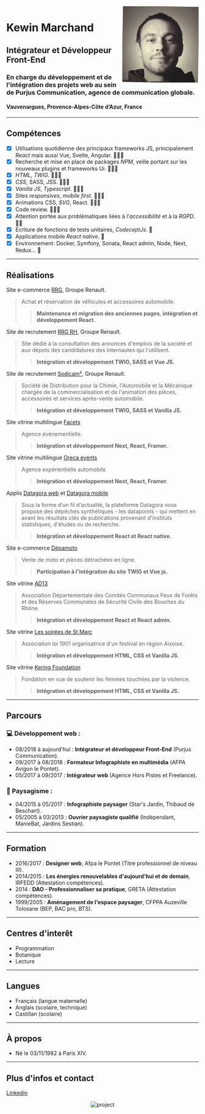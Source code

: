 <img alt="Kewin Marchand" align="right" width="200" height="200" src="public/images/me.jpg">

# Kewin Marchand 
## Intégrateur et Développeur Front-End
### En charge du développement et de l'intégration des projets web au sein de Purjus Communication, agence de communication globale.

#### Vauvenargues, Provence-Alpes-Côte d’Azur, France 

---

## Compétences

- [x] Utilisations quotidienne des principaux frameworks JS, principalement *React* mais aussi Vue, Svelte, Angular. 💪💪💪
- [x] Recherche et mise en place de packages *NPM*, veille portant sur les nouveaux plugins et frameworks Ui. 💪💪💪
- [x] *HTML*, *TWIG*. 💪💪💪
- [x] *CSS*, SASS, JSS. 💪💪💪
- [x] *Vanilla JS*, *Typescript*. 💪💪💪
- [x] Sites *responsives*, *mobile first*. 💪💪💪
- [x] Animations CSS, *SVG*, React. 💪💪💪
- [x] Code review. 💪💪💪
- [x] Attention portée aux problématiques liées à l'*accessibilité* et à la *RGPD*. 💪💪
- [x] Ecriture de fonctions de tests unitaires, *CodeceptJs*. 💪
- [x] Applications mobile *React native*. 💪
- [x] Environnement: Docker, Symfony, Sonata, React admin, Node, Next, Redux... 💪

---

## Réalisations

Site e-commerce [RRG](https://www.renault-retail-group.fr/), Groupe Renault.
>Achat et réservation de véhicules et accessoires automobile.
>>**Maintenance et migration des anciennes pages**, **intégration et développement React.**


Site de recrutement [RRG RH](https://jobsfrance.renaultretailgroup.com/), Groupe Renault.
>Site dédié à la consultation des annonces d'emplois de la société et aux dépots des candidatures des internautes qui l'utilisent.
>>**Intégration et développement TWIG, SASS et Vue JS.**


Site de recrutement [Sodicam²](https://sodicam2.fr/), Groupe Renault.
>Société de Distribution pour la Chimie, l'Automobile et la Mécanique chargée de la commercialisation et de l'animation des pièces, accessoires et services après-vente automobile.
>>**Intégration et développement TWIG, SASS et Vanilla JS.**


Site vitrine multilingue [Facets](https://facets.fr/fr)
>Agence événementielle.
>>**Intégration et développement Next, React, Framer.**


Site vitrine multilingue [Oreca events](https://oreca-events.com/fr)
>Agence expérientielle automobile
>>**Intégration et développement Next, React, Framer.**


Applis [Datagora web](https://datagora.fr/) et [Datagora mobile](https://play.google.com/store/apps/details?id=com.datagora&hl=en_SG&gl=US)
>Sous la forme d’un fil d'actualité, la plateforme Datagora vous propose des dépêches synthétiques - les datapoints - qui mettent en avant les résultats clés de publications provenant d'instituts statistiques, d'études ou de recherche.
>>**Intégration et développement React et React native.**


Site e-commerce [Dépamoto](https://depamoto.com/fr-FR/home)
>Vente de moto et pièces détrachées en ligne.
>>**Participation à l'intégration du site TWIG et Vue js.**


Site vitrine [AD13](https://comites-feux.com/)
>Association Départementale des Comités Communaux Feux de Forêts et des Réserves Communales de Sécurité Civile des Bouches du Rhône.
>>**Intégration et développement React et React admin.**


Site vitrine [Les soirées de St Marc](https://lessoireesdesaintmarc.fr/)
>Association loi 1901 organisatrice d'un festival en région Aixoise. 
>>**Intégration et développement HTML, CSS et Vanilla JS.**


Site vitrine [Kering Foundation](https://www.keringfoundation.org/en/)
>Fondation en vue de soutenir les femmes touchées par la violence.
>>**Intégration et développement HTML, CSS et Vanilla JS.**


---

## Parcours
### 💻 Développement web :

- 08/2018 à aujourd'hui : **Intégrateur et développeur Front-End** (Purjus Communication).
- 09/2017 à 08/2018 : **Formateur Infographiste en multimédia** (AFPA Avigon le Pontet).
- 05/2017 à 09/2017 : **Intégrateur web** (Agence Hors Pistes et Freelance).

### 🌳 Paysagisme :
- 04/2015 à 05/2017 : **Infographiste paysager** (Star's Jardin, Thibaud de Beschart).
- 05/2005 à 03/2013 : **Ouvrier paysagiste qualifié** (Indépendant, ManieBat, Jardins Sestian).

---

## Formation

- 2016/2017 : **Designer web**, Afpa le Pontet (Titre professionnel de niveau III).
- 2014/2015 : **Les énergies renouvelables d'aujourd'hui et de demain**, IRFEDD (Attestation compétences).
- 2014 : **DAO - Professionnaliser sa pratique**, GRETA (Attestation compétences).
- 1999/2005 : **Aménagement de l'espace paysager**, CFPPA Auzeville Tolosane (BEP, BAC pro, BTS).

---

## Centres d'interêt

- Programmation
- Botanique
- Lecture

---

## Langues

- Français (langue maternelle)
- Anglais (scolaire, technique)
- Castillan (scolaire)

---

## À propos

- Né le 03/11/1982 à Paris XIV.

---

## Plus d'infos et contact

[Linkedin](https://www.linkedin.com/in/kewin-marchand/)

<!---
 <h2>🚀 Demo</h2>

[https://kewin-marchand.netlify.app/](https://kewin-marchand.netlify.app/)
 -->
 
<p align="center"><img src="https://socialify.git.ci/kewinMarchand/kewinMarchand/image?description=1&amp;descriptionEditable=Int%C3%A9grateur%20et%20D%C3%A9veloppeur%20Front-End%0AEn%20charge%20du%20d%C3%A9veloppement%20et%20de%20l%27int%C3%A9gration%20de%20projets%20web&amp;font=Source%20Code%20Pro&amp;language=1&amp;owner=1&amp;pattern=Formal%20Invitation&amp;theme=Dark" alt="project"></p>


